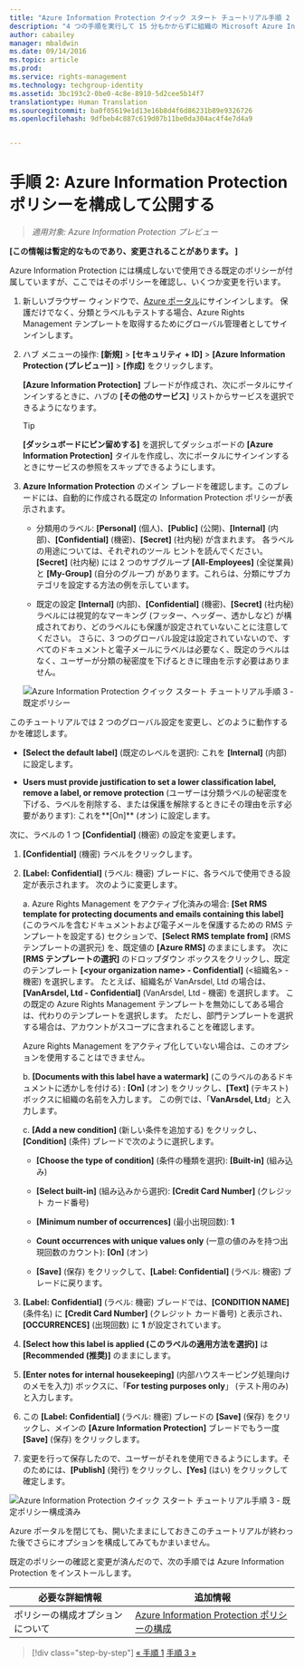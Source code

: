 ```yaml
---
title: "Azure Information Protection クイック スタート チュートリアル手順 2 | Azure Information Protection"
description: "4 つの手順を実行して 15 分もかからずに組織の Microsoft Azure Information Protection を簡単に試すことができる概要チュートリアルの手順 2 です。"
author: cabailey
manager: mbaldwin
ms.date: 09/14/2016
ms.topic: article
ms.prod: 
ms.service: rights-management
ms.technology: techgroup-identity
ms.assetid: 3bc193c2-0be0-4c8e-8910-5d2cee5b14f7
translationtype: Human Translation
ms.sourcegitcommit: ba0f05619e1d13e16b8d4f6d86231b89e9326726
ms.openlocfilehash: 9dfbeb4c887c619d07b11be0da304ac4f4e7d4a9


---
```


# 手順 2: Azure Information Protection ポリシーを構成して公開する

>*適用対象: Azure Information Protection プレビュー*

**[この情報は暫定的なものであり、変更されることがあります。 ]**

Azure Information Protection には構成しないで使用できる既定のポリシーが付属していますが、ここではそのポリシーを確認し、いくつか変更を行います。

1. 新しいブラウザー ウィンドウで、[Azure ポータル](https://portal.azure.com)にサインインします。 保護だけでなく、分類とラベルもテストする場合、Azure Rights Management テンプレートを取得するためにグローバル管理者としてサインインします。
 
2. ハブ メニューの操作: **[新規]** > **[セキュリティ + ID]** > **[Azure Information Protection (プレビュー)]** > **[作成]** をクリックします。

    **[Azure Information Protection]** ブレードが作成され、次にポータルにサインインするときに、ハブの **[その他のサービス]** リストからサービスを選択できるようになります。 

    > [!TIP] 
    > **[ダッシュボードにピン留めする]** を選択してダッシュボードの **[Azure Information Protection]** タイルを作成し、次にポータルにサインインするときにサービスの参照をスキップできるようにします。

3.  **Azure Information Protection** のメイン ブレードを確認します。このブレードには、自動的に作成される既定の Information Protection ポリシーが表示されます。
    
    - 分類用のラベル: **[Personal]** (個人)、**[Public]** (公開)、**[Internal]** (内部)、**[Confidential]** (機密)、**[Secret]** (社内秘) が含まれます。 各ラベルの用途については、それぞれのツール ヒントを読んでください。 **[Secret]** (社内秘) には 2 つのサブグループ **[All-Employees]** (全従業員) と **[My-Group]** (自分のグループ) があります。これらは、分類にサブカテゴリを設定する方法の例を示しています。

    - 既定の設定 **[Internal]** (内部)、**[Confidential]** (機密)、**[Secret]** (社内秘) ラベルには視覚的なマーキング (フッター、ヘッダー、透かしなど) が構成されており、どのラベルにも保護が設定されていないことに注意してください。 さらに、3 つのグローバル設定は設定されていないので、すべてのドキュメントと電子メールにラベルは必要なく、既定のラベルはなく、ユーザーが分類の秘密度を下げるときに理由を示す必要はありません。

    ![Azure Information Protection クイック スタート チュートリアル手順 3 - 既定ポリシー](../media/info-protect-policy.png)

このチュートリアルでは 2 つのグローバル設定を変更し、どのように動作するかを確認します。

-  **[Select the default label]** (既定のレベルを選択): これを **[Internal]** (内部) に設定します。

- **Users must provide justification to set a lower classification label, remove a label, or remove protection** (ユーザーは分類ラベルの秘密度を下げる、ラベルを削除する、または保護を解除するときにその理由を示す必要があります): これを**[On]** (オン) に設定します。

次に、ラベルの 1 つ **[Confidential]** (機密) の設定を変更します。

1. **[Confidential]** (機密) ラベルをクリックします。

2. **[Label: Confidential]** (ラベル: 機密) ブレードに、各ラベルで使用できる設定が表示されます。 次のように変更します。

    a. Azure Rights Management をアクティブ化済みの場合: **[Set RMS template for protecting documents and emails containing this label]** (このラベルを含むドキュメントおよび電子メールを保護するための RMS テンプレートを設定する) セクションで、**[Select RMS template from]** (RMS テンプレートの選択元) を、既定値の **[Azure RMS]** のままにします。 次に **[RMS テンプレートの選択]** のドロップダウン ボックスをクリックし、既定のテンプレート **[\<your organization name> - Confidential]** (<組織名> - 機密) を選択します。 たとえば、組織名が VanArsdel, Ltd の場合は、**[VanArsdel, Ltd - Confidential]** (VanArsdel, Ltd - 機密) を選択します。 この既定の Azure Rights Management テンプレートを無効にしてある場合は、代わりのテンプレートを選択します。 ただし、部門テンプレートを選択する場合は、アカウントがスコープに含まれることを確認します。
    
    Azure Rights Management をアクティブ化していない場合は、このオプションを使用することはできません。
    
    b. **[Documents with this label have a watermark]** (このラベルのあるドキュメントに透かしを付ける) : **[On]** (オン) をクリックし、**[Text]** (テキスト) ボックスに組織の名前を入力します。 この例では、「**VanArsdel, Ltd**」と入力します。 
    
    c. **[Add a new condition]** (新しい条件を追加する) をクリックし、**[Condition]** (条件) ブレードで次のように選択します。
    
    - **[Choose the type of condition]** (条件の種類を選択): **[Built-in]** (組み込み)
    
    - **[Select built-in]** (組み込みから選択): **[Credit Card Number]** (クレジット カード番号)
    
    - **[Minimum number of occurrences]** (最小出現回数): **1**
    
    - **Count occurrences with unique values only** (一意の値のみを持つ出現回数のカウント): **[On]** (オン)
    
    - **[Save]** (保存) をクリックして、**[Label: Confidential]** (ラベル: 機密) ブレードに戻ります。

3. **[Label: Confidential]** (ラベル: 機密) ブレードでは、**[CONDITION NAME]** (条件名) に **[Credit Card Number]** (クレジット カード番号) と表示され、**[OCCURRENCES]** (出現回数) に **1** が設定されています。

4. **[Select how this label is applied (このラベルの適用方法を選択)]** は **[Recommended (推奨)]** のままにします。

5. **[Enter notes for internal housekeeping]** (内部ハウスキーピング処理向けのメモを入力) ボックスに、「**For testing purposes only**」 (テスト用のみ) と入力します。

6. この **[Label: Confidential]** (ラベル: 機密) ブレードの **[Save]** (保存) をクリックし、メインの **[Azure Information Protection]** ブレードでもう一度 **[Save]** (保存) をクリックします。

7. 変更を行って保存したので、ユーザーがそれを使用できるようにします。そのためには、**[Publish]** (発行) をクリックし、**[Yes]** (はい) をクリックして確定します。

![Azure Information Protection クイック スタート チュートリアル手順 3 - 既定ポリシー構成済み](../media/info-protect-policy-configured.png)

Azure ポータルを閉じても、開いたままにしておきこのチュートリアルが終わった後でさらにオプションを構成してみてもかまいません。

既定のポリシーの確認と変更が済んだので、次の手順では Azure Information Protection をインストールします。

|必要な詳細情報|追加情報|
|--------------------------------|--------------------------|
|ポリシーの構成オプションについて|[Azure Information Protection ポリシーの構成](configure-policy.md)|


>[!div class="step-by-step"]
[&#171; 手順 1](infoprotect-tutorial-step1.md)
[手順 3 &#187;](infoprotect-tutorial-step3.md)


<!--HONumber=Sep16_HO3-->


